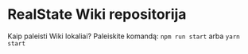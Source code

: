 # RealState Wiki repositorija

Kaip paleisti Wiki lokaliai?
Paleiskite komandą: `npm run start` arba `yarn start`
